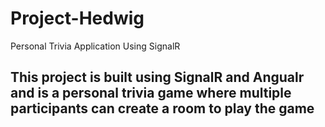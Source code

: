 # Project-Hedwig
Personal Trivia Application Using SignalR 

## This project is built using SignalR and Angualr and is a personal trivia game where multiple participants can create a room to play the game
